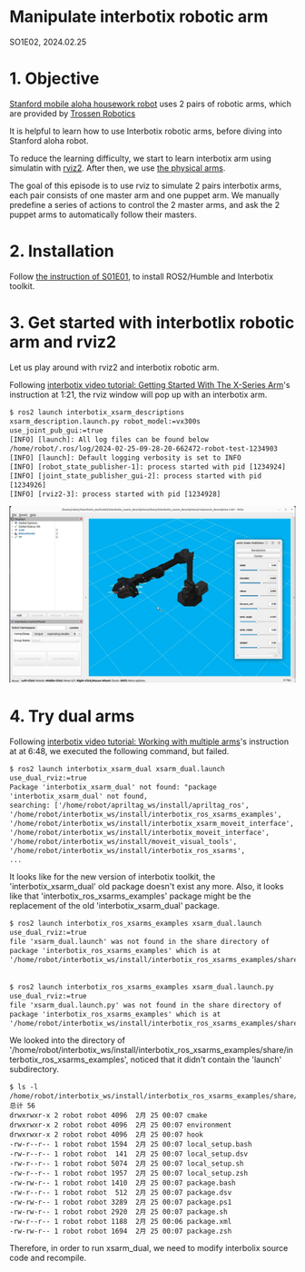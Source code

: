 # Manipulate interbotix robotic arm
SO1E02, 2024.02.25

# 1. Objective

[Stanford mobile aloha housework robot](https://github.com/MarkFzp/mobile-aloha?tab=readme-ov-file#software-selection----os) uses 2 pairs of robotic arms, which are provided by [Trossen Robotics](https://docs.trossenrobotics.com/interbotix_xsarms_docs/)

It is helpful to learn how to use Interbotix robotic arms, before diving into Stanford aloha robot.

To reduce the learning difficulty, we start to learn interbotix arm using simulatin with [rviz2](https://github.com/ros2/rviz). After then, we use [the physical arms](https://docs.trossenrobotics.com/interbotix_xsarms_docs/).  

The goal of this episode is to use rviz to simulate 2 pairs interbotix arms, each pair consists of one master arm and one puppet arm. We manually predefine a series of actions to control the 2 master arms, and ask the 2 puppet arms to automatically follow their masters. 


# 2. Installation

Follow [the instruction of S01E01](https://github.com/housework-robot/main/blob/main/S01_anatomy_of_stanford_aloha/S01E01_migration.md), to install ROS2/Humble and Interbotix toolkit. 


# 3. Get started with interbotlix robotic arm and rviz2

Let us play around with rviz2 and interbotix robotic arm. 

Following [interbotix video tutorial: Getting Started With The X-Series Arm](https://www.youtube.com/watch?v=5tH0fmUuCuE&list=PL8X3t2QTE54sMTCF59t0pTFXgAmdf0Y9t&index=5)'s instruction at 1:21, the rviz window will pop up with an interbotix arm. 

~~~
$ ros2 launch interbotix_xsarm_descriptions xsarm_description.launch.py robot_model:=vx300s use_joint_pub_gui:=true
[INFO] [launch]: All log files can be found below /home/robot/.ros/log/2024-02-25-09-28-20-662472-robot-test-1234903
[INFO] [launch]: Default logging verbosity is set to INFO
[INFO] [robot_state_publisher-1]: process started with pid [1234924]
[INFO] [joint_state_publisher_gui-2]: process started with pid [1234926]
[INFO] [rviz2-3]: process started with pid [1234928]
~~~

![xsarm_description with rviz](./image/xsarm_description.jpeg)


# 4. Try dual arms


Following [interbotix video tutorial: Working with multiple arms](https://www.youtube.com/watch?v=DnjbNXxBE_8&list=PL8X3t2QTE54sMTCF59t0pTFXgAmdf0Y9t&index=10)'s instruction at at 6:48, we executed the following command, but failed. 

~~~
$ ros2 launch interbotix_xsarm_dual xsarm_dual.launch use_dual_rviz:=true
Package 'interbotix_xsarm_dual' not found: "package 'interbotix_xsarm_dual' not found, 
searching: ['/home/robot/apriltag_ws/install/apriltag_ros', 
'/home/robot/interbotix_ws/install/interbotix_ros_xsarms_examples', 
'/home/robot/interbotix_ws/install/interbotix_xsarm_moveit_interface', 
'/home/robot/interbotix_ws/install/interbotix_moveit_interface', 
'/home/robot/interbotix_ws/install/moveit_visual_tools', 
'/home/robot/interbotix_ws/install/interbotix_ros_xsarms', 
...
~~~

It looks like for the new version of interbotix toolkit, the 'interbotix_xsarm_dual' old package doesn't exist any more. Also, it looks like that 'interbotix_ros_xsarms_examples' package might be the replacement of the old 'interbotix_xsarm_dual' package. 

~~~
$ ros2 launch interbotix_ros_xsarms_examples xsarm_dual.launch use_dual_rviz:=true
file 'xsarm_dual.launch' was not found in the share directory of package 'interbotix_ros_xsarms_examples' which is at '/home/robot/interbotix_ws/install/interbotix_ros_xsarms_examples/share/interbotix_ros_xsarms_examples'


$ ros2 launch interbotix_ros_xsarms_examples xsarm_dual.launch.py use_dual_rviz:=true
file 'xsarm_dual.launch.py' was not found in the share directory of package 'interbotix_ros_xsarms_examples' which is at '/home/robot/interbotix_ws/install/interbotix_ros_xsarms_examples/share/interbotix_ros_xsarms_examples'
~~~

We looked into the directory of '/home/robot/interbotix_ws/install/interbotix_ros_xsarms_examples/share/interbotix_ros_xsarms_examples', noticed that it didn't contain the 'launch' subdirectory. 

~~~
$ ls -l /home/robot/interbotix_ws/install/interbotix_ros_xsarms_examples/share/interbotix_ros_xsarms_examples
总计 56
drwxrwxr-x 2 robot robot 4096  2月 25 00:07 cmake
drwxrwxr-x 2 robot robot 4096  2月 25 00:07 environment
drwxrwxr-x 2 robot robot 4096  2月 25 00:07 hook
-rw-r--r-- 1 robot robot 1594  2月 25 00:07 local_setup.bash
-rw-r--r-- 1 robot robot  141  2月 25 00:07 local_setup.dsv
-rw-r--r-- 1 robot robot 5074  2月 25 00:07 local_setup.sh
-rw-r--r-- 1 robot robot 1957  2月 25 00:07 local_setup.zsh
-rw-rw-r-- 1 robot robot 1410  2月 25 00:07 package.bash
-rw-r--r-- 1 robot robot  512  2月 25 00:07 package.dsv
-rw-rw-r-- 1 robot robot 3289  2月 25 00:07 package.ps1
-rw-rw-r-- 1 robot robot 2920  2月 25 00:07 package.sh
-rw-r--r-- 1 robot robot 1188  2月 25 00:06 package.xml
-rw-rw-r-- 1 robot robot 1694  2月 25 00:07 package.zsh
~~~

Therefore, in order to run xsarm_dual, we need to modify interbolix source code and recompile. 

